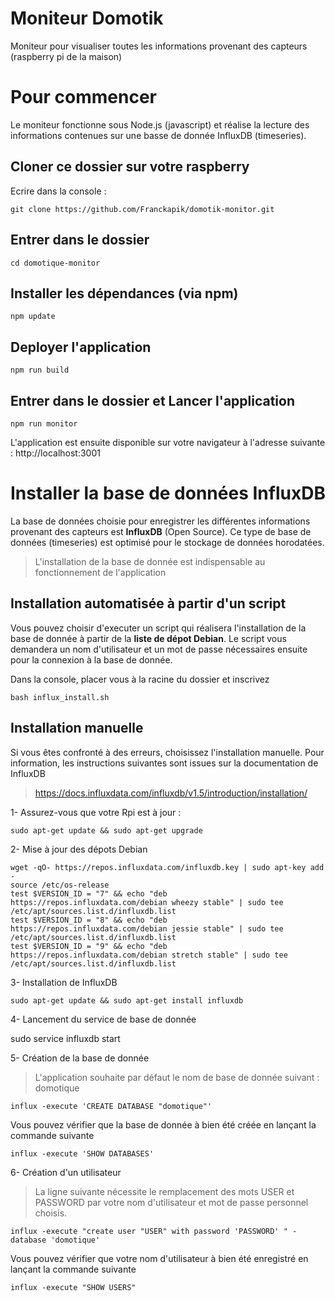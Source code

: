 # Moniteur Domotik

Moniteur pour visualiser toutes les informations provenant des capteurs (raspberry pi de la maison)


# Pour commencer

Le moniteur fonctionne sous Node.js (javascript) et réalise la lecture des informations contenues sur une basse de donnée InfluxDB (timeseries).

## Cloner ce dossier sur votre raspberry

Ecrire dans la console :
```
git clone https://github.com/Franckapik/domotik-monitor.git
```
## Entrer dans le dossier

```
cd domotique-monitor
```
## Installer les dépendances (via npm)
```
npm update
```
## Deployer l'application

```
npm run build
```

## Entrer dans le dossier et Lancer l'application

```
npm run monitor
```
L'application est ensuite disponible sur votre navigateur à l'adresse suivante : http://localhost:3001

# Installer la base de données InfluxDB

La base de données choisie pour enregistrer les différentes informations provenant des capteurs est **InfluxDB** (Open Source). Ce type de base de données (timeseries) est optimisé pour le stockage de données horodatées.

> L'installation de la base de donnée est indispensable au fonctionnement de l'application


## Installation automatisée à partir d'un script

Vous pouvez choisir d'executer un script qui réalisera l'installation de la base de donnée à partir de la **liste de dépot Debian**. Le script vous demandera un nom d'utilisateur et un mot de passe nécessaires ensuite pour la connexion à la base de donnée.

Dans la console, placer vous à la racine du dossier et inscrivez
```
bash influx_install.sh
```

## Installation manuelle

Si vous êtes confronté à des erreurs, choisissez l'installation manuelle.
Pour information, les instructions suivantes sont issues sur la documentation de InfluxDB

>https://docs.influxdata.com/influxdb/v1.5/introduction/installation/

1- Assurez-vous que votre Rpi est à jour :

```
sudo apt-get update && sudo apt-get upgrade
```
2- Mise à jour des dépots Debian

```
wget -qO- https://repos.influxdata.com/influxdb.key | sudo apt-key add -
source /etc/os-release
test $VERSION_ID = "7" && echo "deb https://repos.influxdata.com/debian wheezy stable" | sudo tee /etc/apt/sources.list.d/influxdb.list
test $VERSION_ID = "8" && echo "deb https://repos.influxdata.com/debian jessie stable" | sudo tee /etc/apt/sources.list.d/influxdb.list
test $VERSION_ID = "9" && echo "deb https://repos.influxdata.com/debian stretch stable" | sudo tee /etc/apt/sources.list.d/influxdb.list

```

3- Installation de InfluxDB

```
sudo apt-get update && sudo apt-get install influxdb
```
4- Lancement du service de base de donnée

sudo service influxdb start

5- Création de la base de donnée
>L'application souhaite par défaut le nom de base de donnée suivant : domotique
```
influx -execute 'CREATE DATABASE "domotique"'
```
Vous pouvez vérifier que la base de donnée à bien été créée en lançant la commande suivante
```
influx -execute 'SHOW DATABASES'
```
6- Création d'un utilisateur
>La ligne suivante nécessite le remplacement des mots USER et PASSWORD par votre nom d'utilisateur et mot de passe personnel choisis.
```
influx -execute "create user "USER" with password 'PASSWORD' " -database 'domotique'
```
Vous pouvez vérifier que votre nom d'utilisateur à bien été enregistré en lançant la commande suivante
```
influx -execute "SHOW USERS"
```

